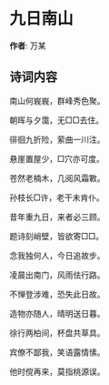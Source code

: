# 九日南山

**作者**: 万某

## 诗词内容

南山何峩峩，群峰秀色聚。

朝晖与夕霭，无□□去住。

徘徊九折险，萦曲一川注。

悬崖置屋少，□穴亦可度。

苍然老楠木，几阅风霜斁。

孙枝长□许，老干未肯仆。

昔年重九日，来者必三顾。

题诗刻峭壁，皆欲寄□□。

念我独何人，今日追故步。

凌晨出南门，风雨怯行路。

不惮登涉难，恐失此日故。

造物亦随人，晴明送日暮。

徐行两柏间，杯盘共草具。

宾僚不鄙我，笑语露情愫。

他时傥再来，莫指桃源误。

